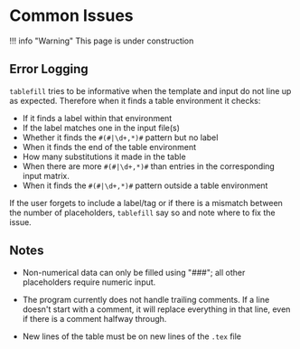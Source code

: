 Common Issues
=============

!!! info "Warning"
    This page is under construction

Error Logging
-------------

`tablefill` tries to be informative when the template and input
do not line up as expected. Therefore when it finds a table
environment it checks:

- If it finds a label within that environment
- If the label matches one in the input file(s)
- Whether it finds the `#(#|\d+,*)#` pattern but no label
- When it finds the end of the table environment
- How many substitutions it made in the table
- When there are more `#(#|\d+,*)#` than entries in the corresponding input matrix.
- When it finds the `#(#|\d+,*)#` pattern outside a table environment

If the user forgets to include a label/tag or if there is a mismatch
between the number of placeholders, `tablefill` say so and note where
to fix the issue. 

Notes
-----

- Non-numerical data can only be filled using "###"; all other placeholders
  require numeric input.

- The program currently does not handle trailing comments. If a line
  doesn't start with a comment, it will replace everything in that line,
  even if there is a comment halfway through.

- New lines of the table must be on new lines of the `.tex` file
